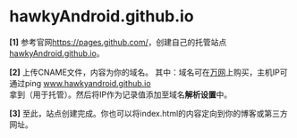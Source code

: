 # hawkyAndroid.github.io

**[1]** 参考官网<https://pages.github.com/>，创建自己的托管站点[hawkyAndroid.github.io](hawkyAndroid.github.io)。

**[2]** 上传CNAME文件，内容为你的域名。
    其中：域名可在[万网](https://wanwang.aliyun.com/)上购买，主机IP可通过ping www.hawkyandroid.github.io   
    拿到（用于托管）。然后将IP作为记录值添加至域名<b>解析设置</b>中。
    
 **[3]** 至此，站点创建完成。你也可以将index.html的内容定向到你的博客或第三方网址。
